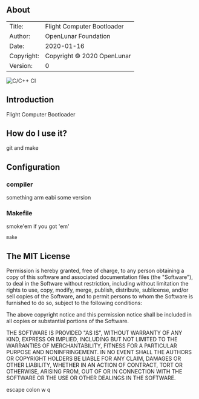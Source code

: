 ## About ##

|            |                           |  
| ---------- | ------------------------- |  
| Title:     | Flight Computer Bootloader|  
| Author:    | OpenLunar Foundation       |  
| Date:      | 2020-01-16 |  
| Copyright: | Copyright © 2020 OpenLunar    |  
| Version:   | 0     |  

![C/C++ CI](https://github.com/openlunar/fc-bootloader/workflows/C/C++%20CI/badge.svg)

## Introduction ##
Flight Computer Bootloader


## How do I use it? ##

git and make


## Configuration ##


### compiler ###

something arm eabi some version


### Makefile ###

smoke'em if you got 'em'

	make


## The MIT License ##

Permission is hereby granted, free of charge, to any person obtaining a copy
of this software and associated documentation files (the "Software"), to deal
in the Software without restriction, including without limitation the rights
to use, copy, modify, merge, publish, distribute, sublicense, and/or sell
copies of the Software, and to permit persons to whom the Software is
furnished to do so, subject to the following conditions:

The above copyright notice and this permission notice shall be included in
all copies or substantial portions of the Software.

THE SOFTWARE IS PROVIDED "AS IS", WITHOUT WARRANTY OF ANY KIND, EXPRESS OR
IMPLIED, INCLUDING BUT NOT LIMITED TO THE WARRANTIES OF MERCHANTABILITY,
FITNESS FOR A PARTICULAR PURPOSE AND NONINFRINGEMENT. IN NO EVENT SHALL THE
AUTHORS OR COPYRIGHT HOLDERS BE LIABLE FOR ANY CLAIM, DAMAGES OR OTHER
LIABILITY, WHETHER IN AN ACTION OF CONTRACT, TORT OR OTHERWISE, ARISING FROM,
OUT OF OR IN CONNECTION WITH THE SOFTWARE OR THE USE OR OTHER DEALINGS IN
THE SOFTWARE.

escape colon w q

